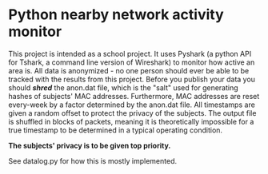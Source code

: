 # Python nearby network activity monitor

This project is intended as a school project. It uses Pyshark (a python API for Tshark, a command line version of Wireshark) to monitor how active an area is. All data is anonymized - no one person should ever be able to be tracked with the results from this project. Before you publish your data you should **_shred_** the anon.dat file, which is the "salt" used for generating hashes of subjects' MAC addresses. Furthermore, MAC addresses are reset every-week by a factor determined by the anon.dat file. All timestamps are given a random offset to protect the privacy of the subjects. The output file is shuffled in blocks of packets, meaning it is theoretically impossible for a true timestamp to be determined in a typical operating condition. 


**The subjects' privacy is to be given top priority.**



See datalog.py for how this is mostly implemented.

